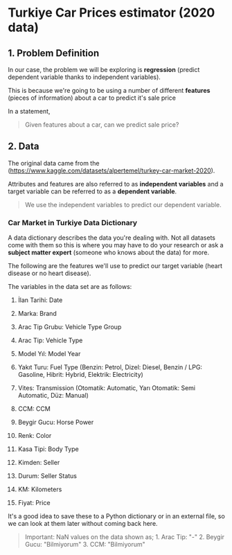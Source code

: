 # Turkiye Car Prices estimator (2020 data)


## 1. Problem Definition
In our case, the problem we will be exploring is **regression** (predict dependent variable thanks to independent variables). 

This is because we're going to be using a number of different **features** (pieces of information) about a car to predict it's sale price

In a statement,

> Given features about a car, can we predict sale price?

## 2. Data

The original data came from the (https://www.kaggle.com/datasets/alpertemel/turkey-car-market-2020).


Attributes and features are also referred to as **independent variables** and a target variable can be referred to as a **dependent variable**.

> We use the independent variables to predict our dependent variable.


### Car Market in Turkiye Data Dictionary

A data dictionary describes the data you're dealing with. Not all datasets come with them so this is where you may have to do your research or ask a **subject matter expert** (someone who knows about the data) for more.

The following are the features we'll use to predict our target variable (heart disease or no heart disease).

The variables in the data set are as follows:

1. İlan Tarihi: Date
2. Marka: Brand
3. Arac Tip Grubu: Vehicle Type Group
4. Arac Tip: Vehicle Type
5. Model Yıl: Model Year
6. Yakıt Turu: Fuel Type (Benzin: Petrol, Dizel: Diesel, Benzin / LPG: Gasoline, Hibrit: Hybrid, Elektrik: Electricity)

7. Vites: Transmission (Otomatik: Automatic, Yarı Otomatik: Semi Automatic, Düz: Manual)
8. CCM: CCM
9. Beygir Gucu: Horse Power
10. Renk: Color
11. Kasa Tipi: Body Type
12. Kimden: Seller
13. Durum: Seller Status
14. KM: Kilometers
15. Fiyat: Price



It's a good idea to save these to a Python dictionary or in an external file, so we can look at them later without coming back here.

>Important: NaN values on the data shown as;
    1. Arac Tip: "-"
    2. Beygir Gucu: "Bilmiyorum"
    3. CCM: "Bilmiyorum"
